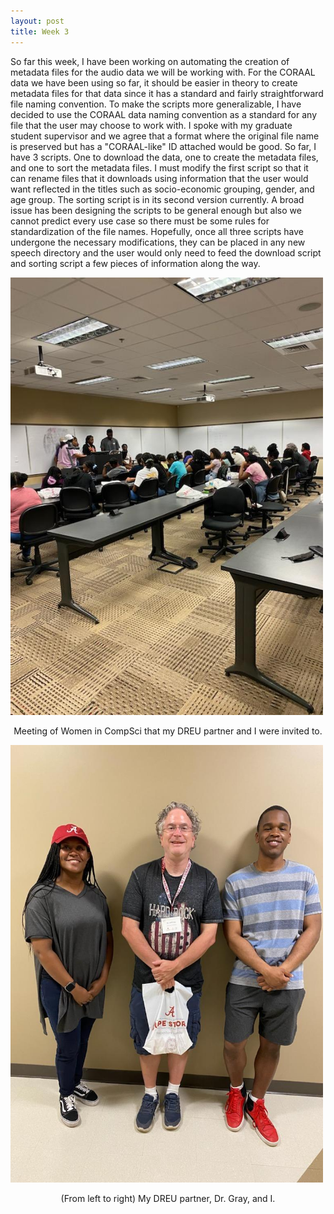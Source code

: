 ```yaml
---
layout: post
title: Week 3
---
```


So far this week, I have been working on automating the creation of metadata files for the audio data we will be working with. For the CORAAL data we have been using so far, it should be easier in theory to create
metadata files for that data since it has a standard and fairly straightforward file naming convention. To make the scripts more generalizable, I have decided to use the CORAAL data
naming convention as a standard for any file that the user may choose to work with. I spoke with my graduate student supervisor and we agree that a format where the original file name is preserved 
but has a "CORAAL-like" ID attached would be good. So far, I have 3 scripts. One to download the data, one to create the metadata files, and one to sort the metadata files. I must modify the first script so that it can rename 
files that it downloads using information that the user would want reflected in the titles such as socio-economic grouping, gender, and age group. The sorting script is in its second version currently. A broad issue has been
designing the scripts to be general enough but also we cannot predict every use case so there must be some rules for standardization of the file names. Hopefully, once all three scripts have undergone the necessary modifications, they can be placed in
any new speech directory and the user would only need to feed the download script and sorting script a few pieces of information along the way.

<img src="/images/IMG957261.jpg" alt="Meeting of Women in CompSci that my DREU partner and I were invited to." width="500" height="700"/>
<p align = "center">
Meeting of Women in CompSci that my DREU partner and I were invited to.
</p>

<img src="/images/IMG957264.jpg" alt="(From left to right) My DREU partner, Dr. Gray, and I." width="500" height="700"/>
<p align = "center">
(From left to right) My DREU partner, Dr. Gray, and I.
</p>
                                                                                                                 
                                                                                                                     
